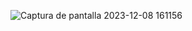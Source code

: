 

![Captura de pantalla 2023-12-08 161156](https://github.com/JoseAgrazM/Tic-Tac-Toe/assets/126983094/1fb0a88f-d43d-45c1-82dd-08f1e6f93500)
